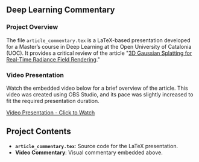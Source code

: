 ## Deep Learning Commentary

### Project Overview
The file `article_commentary.tex` is a LaTeX-based presentation developed for a Master’s course in Deep Learning at the Open University of Catalonia (UOC). It provides a critical review of the article "[3D Gaussian Splatting for Real-Time Radiance Field Rendering](https://arxiv.org/abs/2308.04079)."

### Video Presentation
Watch the embedded video below for a brief overview of the article. This video was created using OBS Studio, and its pace was slightly increased to fit the required presentation duration.

[Video Presentation - Click to Watch](https://vimeo.com/1005496844?share=copy)

## Project Contents
- **`article_commentary.tex`**: Source code for the LaTeX presentation.
- **Video Commentary**: Visual commentary embedded above.
